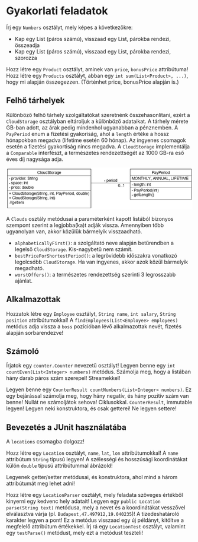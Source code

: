 # Gyakorlati feladatok

Írj egy `Numbers` osztályt, mely képes a következőkre:

* Kap egy List<Integer> (páros számú), visszaad egy List<Integer>, párokba rendezi, összeadja
* Kap egy List<Integer> (páros számú), visszaad egy List<Integer>, párokba rendezi, szorozza

Hozz létre egy `Product` osztályt, aminek van `price`, `bonusPrice` attribútuma!
Hozz létre egy `Products` osztályt, abban egy `int sum(List<Product>, ...)`,
hogy mi alapján összegezzen. (Történhet price, bonusPrice alapján is.)

## Felhő tárhelyek

Különböző felhő tárhely szolgáltatókat szeretnénk összehasonlítani, ezért a `CloudStorage` osztályban 
eltároljuk a különböző adataikat. A tárhely mérete GB-ban adott, az árak pedig mindenhol ugyanabban a pénznemben. 
A `PayPeriod` enum a fizetési gyakoriság, ahol a `length` értéke a hossz hónapokban megadva (lifetime esetén 60 hónap). 
Az ingyenes csomagok esetén a fizetési gyakortiság nincs megadva. A 
`CloudStorage` implementálja a `Comparable` interfészt, a természetes rendezettségét az 1000 GB-ra eső éves díj nagysága adja.

![CloudStorage UML](images/cloud_class.png)

A `Clouds` osztály metódusai a paraméterként kapott listából bizonyos szempont szerint a legjobba(ka)t adják vissza. 
Amennyiben több ugyanolyan van, akkor közülük bármelyik visszaadható.

* `alphabeticallyFirst()`: a szolgáltató neve alapján betűrendben a legelső `CloudStorage`. Kis-nagybetű nem számít.
* `bestPriceForShortestPeriod()`: a legrövidebb időszakra vonatkozó legolcsóbb `CloudStorage`. Ha van 
ingyenes, akkor azok közül bármelyik megadható.
* `worstOffers()`: a természetes rendezettség szerinti 3 legrosszabb ajánlat.

## Alkalmazottak

Hozzatok létre egy `Employee` osztályt, `String name`, `int salary`, `String position` attribútumokkal!
A `findEmployees(List<Employee> employees)` metódus adja vissza a `boss` pozícióban lévő alkalmazottak nevét, fizetés alapján sorbarendezve!

## Számoló

Írjatok egy `counter.Counter` nevezetű osztályt! Legyen benne egy `int countEven(List<Integer> numbers)` metódus.
Számolja meg, hogy a listában hány darab páros szám szerepel! Streamekkel!

Legyen benne egy `CounterResult countNumbers(List<Integer> numbers)`. Ez egy bejárással számolja meg, hogy hány negatív, és hány pozitív
szám van benne! Nullát ne számoljátok sehova! Ciklusokkal. `CounterResult`, immutable legyen! Legyen neki konstruktora, és
csak getterei! Ne legyen settere!

## Bevezetés a JUnit használatába

A `locations` csomagba dolgozz!

Hozz létre egy `Location` osztályt,
`name`, `lat`, `lon` attribútumokkal! A `name` attribútum `String` típusú legyen!
A szélességi és hosszúsági koordinátákat
külön `double` típusú attribútummal ábrázold!

Legyenek getter/setter metódusai, és konstruktora, ahol mind a
három attribútumát meg lehet adni!

Hozz létre egy `LocationParser` osztályt, mely feladata szöveges értékből
kinyerni egy kedvenc hely adatait!
Legyen egy `public Location parse(String text)` metódusa, mely a nevet és a
koordinátákat vesszővel elválasztva várja (pl. `Budapest,47.497912,19.040235`)! A tizedeshatároló karakter legyen a
pont! Ez a metódus visszaad egy új példányt, kitöltve a megfelelő attribútum értékekkel.
Írj rá egy `LocationTest` osztályt, valamint egy `testParse()` metódust,
mely ezt a metódust teszteli!
